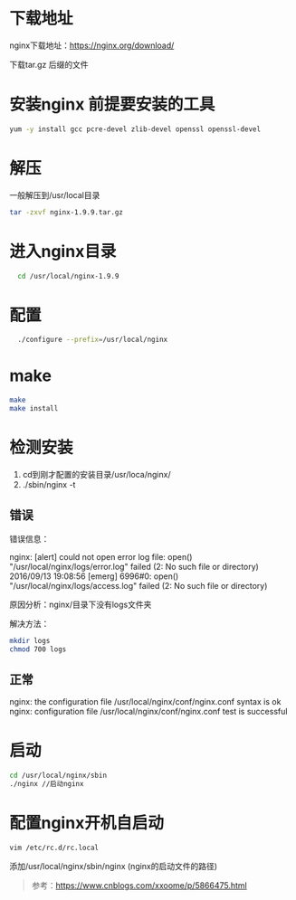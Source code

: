 <!--
 * @Author: ldx
 * @Date: 2021-03-12 17:05:41
 * @LastEditTime: 2021-03-12 17:29:41
 * @LastEditors: ldx
 * @Description: 
 * @FilePath: \my-docs\docs\nginx\liunx安装.md
-->
# 下载地址

  nginx下载地址：https://nginx.org/download/
  
  下载tar.gz 后缀的文件

# 安装nginx 前提要安装的工具
```bash
yum -y install gcc pcre-devel zlib-devel openssl openssl-devel
```

# 解压

  一般解压到/usr/local目录
  ``` bash
  tar -zxvf nginx-1.9.9.tar.gz
  ```

# 进入nginx目录
```bash
  cd /usr/local/nginx-1.9.9
```

# 配置
``` bash
  ./configure --prefix=/usr/local/nginx
```

# make
``` bash
make
make install
```

# 检测安装
  1. cd到刚才配置的安装目录/usr/loca/nginx/
  2. ./sbin/nginx -t

## 错误
错误信息：

nginx: [alert] could not open error log file: open() "/usr/local/nginx/logs/error.log" failed (2: No such file or directory)
2016/09/13 19:08:56 [emerg] 6996#0: open() "/usr/local/nginx/logs/access.log" failed (2: No such file or directory)

原因分析：nginx/目录下没有logs文件夹

解决方法：

```bash
mkdir logs
chmod 700 logs
```

## 正常

nginx: the configuration file /usr/local/nginx/conf/nginx.conf syntax is ok
nginx: configuration file /usr/local/nginx/conf/nginx.conf test is successful

# 启动

```bash
cd /usr/local/nginx/sbin
./nginx //启动nginx
```

# 配置nginx开机自启动

```bash
vim /etc/rc.d/rc.local
```
添加/usr/local/nginx/sbin/nginx (nginx的启动文件的路径)

> 参考：https://www.cnblogs.com/xxoome/p/5866475.html